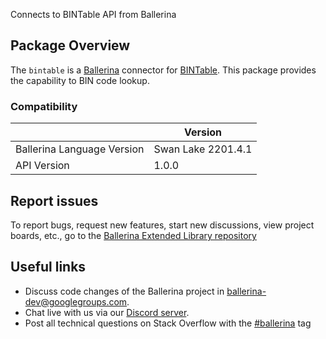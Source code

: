 Connects to BINTable API from Ballerina

## Package Overview
The `bintable` is a [Ballerina](https://ballerina.io/) connector for [BINTable](https://bintable.com/get-api).
This package provides the capability to BIN code lookup.

### Compatibility
|                               | Version               |
|-------------------------------|-----------------------|
| Ballerina Language Version    | Swan Lake 2201.4.1      |
| API Version                   | 1.0.0                 |

## Report issues
To report bugs, request new features, start new discussions, view project boards, etc., go to the [Ballerina Extended Library repository](https://github.com/ballerina-platform/ballerina-extended-library)

## Useful links
- Discuss code changes of the Ballerina project in [ballerina-dev@googlegroups.com](mailto:ballerina-dev@googlegroups.com).
- Chat live with us via our [Discord server](https://discord.gg/ballerinalang).
- Post all technical questions on Stack Overflow with the [#ballerina](https://stackoverflow.com/questions/tagged/ballerina) tag
